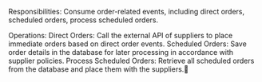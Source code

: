 Responsibilities:
Consume order-related events, including direct orders, scheduled orders, process scheduled orders.

Operations:
Direct Orders: Call the external API of suppliers to place immediate orders based on direct order events.
Scheduled Orders: Save order details in the database for later processing in accordance with supplier policies.
Process Scheduled Orders: Retrieve all scheduled orders from the database and place them with the suppliers.
